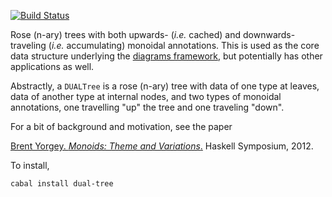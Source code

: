 [![Build Status](https://secure.travis-ci.org/diagrams/dual-tree.png)](http://travis-ci.org/diagrams/dual-tree)

Rose (n-ary) trees with both upwards- (*i.e.* cached) and
downwards-traveling (*i.e.* accumulating) monoidal annotations.  This
is used as the core data structure underlying the
[diagrams framework](http://projects.haskell.org/diagrams), but
potentially has other applications as well.

Abstractly, a `DUALTree` is a rose (n-ary) tree with data of one type
at leaves, data of another type at internal nodes, and two types of
monoidal annotations, one travelling "up" the tree and
one traveling "down".

For a bit of background and motivation, see the paper 

[Brent Yorgey. *Monoids: Theme and Variations*.](http://www.cis.upenn.edu/~byorgey/pub/monoid-pearl.pdf) Haskell Symposium, 2012.

To install,

    cabal install dual-tree

